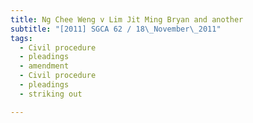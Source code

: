 ```yaml
---
title: Ng Chee Weng v Lim Jit Ming Bryan and another 
subtitle: "[2011] SGCA 62 / 18\_November\_2011"
tags:
  - Civil procedure
  - pleadings
  - amendment
  - Civil procedure
  - pleadings
  - striking out

---
```


